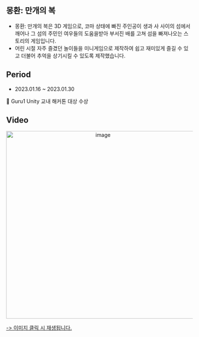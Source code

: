 
## 몽환: 만개의 복
- 몽환: 만개의 복은 3D 게임으로, 코마 상태에 빠진 주인공이 생과 사 사이의 섬에서 깨어나 그 섬의 주민인 여우들의 도움을받아 부서진 배를 고쳐 섬을 빠져나오는 스토리의 게임입니다.
- 어린 시절 자주 즐겼던 놀이들을 미니게임으로 제작하여 쉽고 재미있게 즐길 수 있고 더불어 추억을 상기시킬 수 있도록 제작했습니다.

## Period
- 2023.01.16 ~ 2023.01.30


🥇 Guru1 Unity 교내 해커톤 대상 수상
  
## Video
<p align="center">
  <a href="https://www.youtube.com/watch?v=QfZAXbv75Y0"><img width="507" alt="image" src="https://github.com/Sohyunnnn/Guru1_Unity/assets/108279922/5f634a9d-94b4-447d-b81f-6bebf2c8bf32">
</p>
-> 이미지 클릭 시 재생됩니다.
